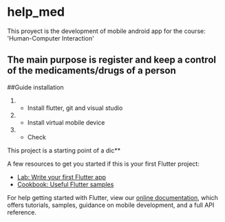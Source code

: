# help_med

This proyect is the development of mobile android app for the course: 'Human-Computer Interaction' 

## The main purpose is register and keep a control of the medicaments/drugs of a person 

##Guide installation
1. - Install flutter, git and visual studio
2. - Install virtual mobile device
3. - Check

This project is a starting point of a dic**

A few resources to get you started if this is your first Flutter project:

- [Lab: Write your first Flutter app](https://flutter.dev/docs/get-started/codelab)
- [Cookbook: Useful Flutter samples](https://flutter.dev/docs/cookbook)

For help getting started with Flutter, view our
[online documentation](https://flutter.dev/docs), which offers tutorials,
samples, guidance on mobile development, and a full API reference.
